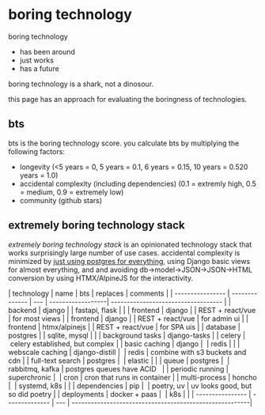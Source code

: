 # boring technology

boring technology 
* has been around
* just works
* has a future

boring technology is a shark, not a dinosour.

this page has an approach for evaluating the boringness of technologies.

## bts

bts is the boring technology score. you calculate bts by multiplying the following factors:

* longevity (<5 years = 0, 5 years = 0.1, 6 years = 0.15, 10 years = 0.520 years = 1.0)
* accidental complexity (including dependencies) (0.1 = extremly high, 0.5 = medium, 0.9 = extremely low)
* community (github stars)

## extremely boring technology stack

*extremely boring technology stack* is an opinionated technology stack that works
surprisingly large number of use cases. accidental complexity is minimized by [just using
postgres for everything](https://www.amazingcto.com/postgres-for-everything/), using 
Django basic views for almost everything, and and avoiding db->model->JSON->JSON->HTML conversion
by using HTMX/AlpineJS for the interactivity.

| technology       | name           | bts | replaces          | comments                        |
| ---------------- | -------------- | --- | ------------------| ----------------------------------- |
| backend          | django         |     | fastapi, flask    |                                     |
| frontend         | django         |     | REST + react/vue  | for most views                      |
| frontend         | django         |     | REST + react/vue  | for admin  ui                       |
| frontend         | htmx/alpinejs  |     | REST + react/vue  | for SPA uis                         |
| database         | postgres       |     | sqlite, mysql     |                                     |
| background tasks | django-tasks   |     | celery            | celery established, but complex     |
| basic caching    | django         |     | redis             |                                     |
| webscale caching | django-distill |     | redis             | combine with s3 buckets and cdn     |
| full-text search | postgres       |     | elastic           |                                     |
| queue            | postgres       |     | rabbitmq, kafka   | postgres queues have ACID           |
| periodic running | superchronic   |     | cron              | cron that runs in container         |
| multi-process    | honcho         |     | systemd, k8s      |                                     |
| dependencies     | pip            |     | poetry, uv        | uv looks good, but so did poetry    |
| deployments      | docker + paas  |     | k8s               |                                     |
| ---------------- | -------------- | --- | --------------------------------------------------------|
